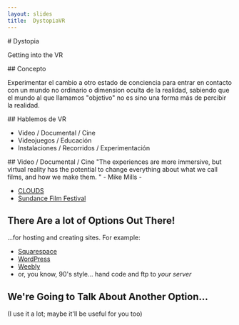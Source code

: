 ```yaml
---
layout: slides
title:  DystopiaVR
---
```


<section markdown="block">
# Dystopia

Getting into the VR
</section>

<section markdown="block">
## Concepto

Experimentar el cambio a otro estado de conciencia
para entrar en contacto con un mundo no ordinario o 
dimension oculta de la realidad, sabiendo que el
mundo al que llamamos "objetivo" no es sino una 
forma más de percibir la realidad.


</section>
<section markdown="block">
## Hablemos de VR

* Video / Documental / Cine
* Videojuegos / Educación
* Instalaciones /  Recorridos / Experimentación


</section>

<section markdown="block">
	<section markdown="block">
## Video / Documental / Cine
"The experiences are more immersive, but virtual reality has the potential
 to change everything about what we call films, and how we make them. "
 												       - Mike Mills -

* [CLOUDS](http://www.cloudsdocumentary.com/)
* [Sundance Film Festival](http://www.wired.com/2015/01/vr-filmmaking-pioneers/)
	</section>
	<section markdown="block">
## There Are a lot of Options Out There!

...for hosting and creating sites.  For example:

* [Squarespace](http://www.squarespace.com/)
* [WordPress](https://wordpress.com/)
* [Weebly](http://www.weebly.com/)
* or, you know, 90's style... hand code and ftp to _your server_
	</section>
	<section markdown="block">
## We're Going to Talk About Another Option...

(I use it a lot; maybe it'll be useful for you too)
	</section>
</section>

